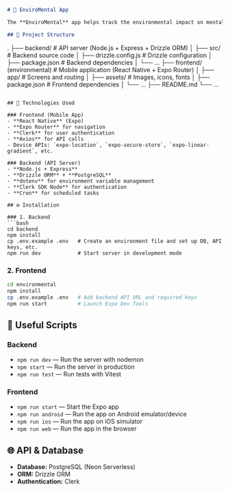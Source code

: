 ```markdown
# 🌱 EnviroMental App

The **EnviroMental** app helps track the environmental impact on mental health, using **React Native (Expo)** for the frontend and **Node.js + Express** for the backend, combined with **PostgreSQL** and **Drizzle ORM** for the database.

## 📂 Project Structure

```

.
├── backend/                 # API server (Node.js + Express + Drizzle ORM)
│   ├── src/                 # Backend source code
│   ├── drizzle.config.js    # Drizzle configuration
│   ├── package.json         # Backend dependencies
│   └── ...
├── frontend/ (environmental) # Mobile application (React Native + Expo Router)
│   ├── app/                 # Screens and routing
│   ├── assets/              # Images, icons, fonts
│   ├── package.json         # Frontend dependencies
│   └── ...
├── README.md
└── ...

````

## 🚀 Technologies Used

### Frontend (Mobile App)
- **React Native** (Expo)
- **Expo Router** for navigation
- **Clerk** for user authentication
- **Axios** for API calls
- Device APIs: `expo-location`, `expo-secure-store`, `expo-linear-gradient`, etc.

### Backend (API Server)
- **Node.js + Express**
- **Drizzle ORM** + **PostgreSQL**
- **dotenv** for environment variable management
- **Clerk SDK Node** for authentication
- **Cron** for scheduled tasks

## ⚙️ Installation

### 1. Backend
```bash
cd backend
npm install
cp .env.example .env   # Create an environment file and set up DB, API keys, etc.
npm run dev            # Start server in development mode
````

### 2. Frontend

```bash
cd environmental
npm install
cp .env.example .env   # Add backend API URL and required keys
npm run start          # Launch Expo Dev Tools
```

## 📌 Useful Scripts

### Backend

* `npm run dev` — Run the server with nodemon
* `npm start` — Run the server in production
* `npm run test` — Run tests with Vitest

### Frontend

* `npm run start` — Start the Expo app
* `npm run android` — Run the app on Android emulator/device
* `npm run ios` — Run the app on iOS simulator
* `npm run web` — Run the app in the browser

## 🌐 API & Database

* **Database:** PostgreSQL (Neon Serverless)
* **ORM:** Drizzle ORM
* **Authentication:** Clerk

